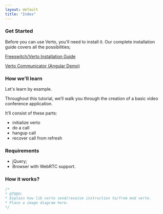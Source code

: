 ```yaml
---
layout: default
title: "Index"
---
```


### Get Started

Before you can use Verto, you'll need to install it. Our complete installation guide covers all the possibilities;

[Freeswitch/Verto Installation Guide](https://freeswitch.org/confluence/display/FREESWITCH/FreeSWITCH+1.6+Video)

[Verto Communicator (Angular Demo)](https://freeswitch.org/confluence/display/FREESWITCH/Verto+Communicator)

### How we'll learn

Let's learn by example.

Throughout this tutorial, we’ll walk you through the creation of a basic video conference application.

It’ll consist of these parts:

* initialize verto
* do a call
* hangup call
* recover call from refresh

### Requirements

* jQuery;
* Browser with WebRTC support.

### How it works?

```javascript
/*
* @TODO:
* Explain how lib verto send/receive instruction to/from mod verto.
* Place a image diagram here.
*/
```
